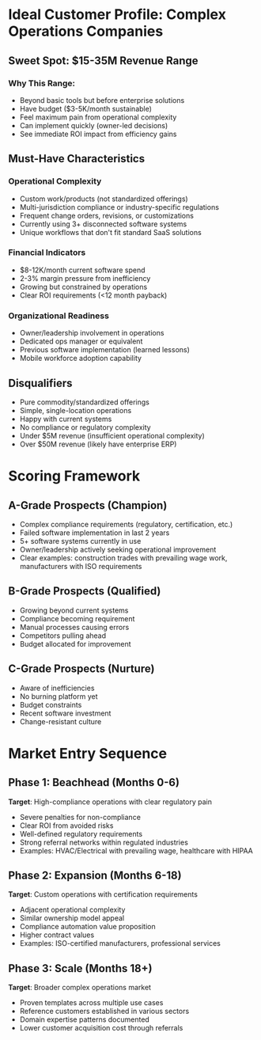 # Ideal Customer Profile: Complex Operations Companies

## Sweet Spot: $15-35M Revenue Range

### Why This Range:
- Beyond basic tools but before enterprise solutions
- Have budget ($3-5K/month sustainable) 
- Feel maximum pain from operational complexity
- Can implement quickly (owner-led decisions)
- See immediate ROI impact from efficiency gains

## Must-Have Characteristics

### Operational Complexity
- Custom work/products (not standardized offerings)
- Multi-jurisdiction compliance or industry-specific regulations  
- Frequent change orders, revisions, or customizations
- Currently using 3+ disconnected software systems
- Unique workflows that don't fit standard SaaS solutions

### Financial Indicators
- $8-12K/month current software spend
- 2-3% margin pressure from inefficiency
- Growing but constrained by operations
- Clear ROI requirements (<12 month payback)

### Organizational Readiness
- Owner/leadership involvement in operations
- Dedicated ops manager or equivalent
- Previous software implementation (learned lessons)
- Mobile workforce adoption capability

## Disqualifiers
- Pure commodity/standardized offerings
- Simple, single-location operations
- Happy with current systems
- No compliance or regulatory complexity
- Under $5M revenue (insufficient operational complexity)
- Over $50M revenue (likely have enterprise ERP)

# Scoring Framework

## A-Grade Prospects (Champion)
- Complex compliance requirements (regulatory, certification, etc.)
- Failed software implementation in last 2 years
- 5+ software systems currently in use
- Owner/leadership actively seeking operational improvement
- Clear examples: construction trades with prevailing wage work, manufacturers with ISO requirements

## B-Grade Prospects (Qualified)
- Growing beyond current systems
- Compliance becoming requirement
- Manual processes causing errors
- Competitors pulling ahead
- Budget allocated for improvement

## C-Grade Prospects (Nurture)
- Aware of inefficiencies
- No burning platform yet
- Budget constraints
- Recent software investment
- Change-resistant culture

# Market Entry Sequence

## Phase 1: Beachhead (Months 0-6)
**Target**: High-compliance operations with clear regulatory pain

- Severe penalties for non-compliance
- Clear ROI from avoided risks
- Well-defined regulatory requirements
- Strong referral networks within regulated industries
- Examples: HVAC/Electrical with prevailing wage, healthcare with HIPAA

## Phase 2: Expansion (Months 6-18)  
**Target**: Custom operations with certification requirements

- Adjacent operational complexity
- Similar ownership model appeal
- Compliance automation value proposition
- Higher contract values
- Examples: ISO-certified manufacturers, professional services

## Phase 3: Scale (Months 18+)
**Target**: Broader complex operations market

- Proven templates across multiple use cases
- Reference customers established in various sectors
- Domain expertise patterns documented
- Lower customer acquisition cost through referrals